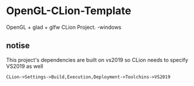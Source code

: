 # OpenGL-CLion-Template
OpenGL + glad + glfw CLion Project. -windows

## notise

This project's dependencies are built on vs2019 so CLion needs to specify VS2019 as well

`CLion->Settings->Build,Execution,Deployment->Toolchins->VS2019`

